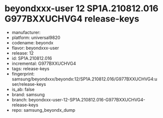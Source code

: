# beyondxxx-user 12 SP1A.210812.016 G977BXXUCHVG4 release-keys
- manufacturer: 
- platform: universal9820
- codename: beyondx
- flavor: beyondxxx-user
- release: 12
- id: SP1A.210812.016
- incremental: G977BXXUCHVG4
- tags: release-keys
- fingerprint: samsung/beyondxxx/beyondx:12/SP1A.210812.016/G977BXXUCHVG4:user/release-keys
- is_ab: false
- brand: samsung
- branch: beyondxxx-user-12-SP1A.210812.016-G977BXXUCHVG4-release-keys
- repo: samsung_beyondx_dump
